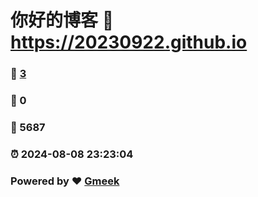 # 你好的博客 :link: https://20230922.github.io 
### :page_facing_up: [3](https://20230922.github.io/tag.html) 
### :speech_balloon: 0 
### :hibiscus: 5687 
### :alarm_clock: 2024-08-08 23:23:04 
### Powered by :heart: [Gmeek](https://github.com/Meekdai/Gmeek)
